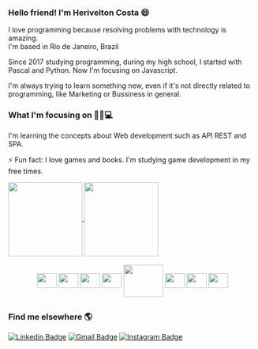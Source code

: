 ### Hello friend!  I'm Herivelton Costa 😄


<!--
- 🔭 ,
!-->
I love programming because resolving problems with technology is amazing. <br>
I'm based in Rio de Janeiro, Brazil

Since 2017 studying programming, during my high school, I started with Pascal and Python. Now I'm focusing on Javascript.

I'm always trying to learn something new, even if it's not directly related to programming, like Marketing or Bussiness in general.

### What I'm focusing on 👨‍💻💻
I'm learning the concepts about Web development such as API REST and SPA.

⚡ Fun fact: I love games and books. I'm studying game development in my free times.
<div>
  
  <a href="https://github.com/hinname/github-readme-stats">
    <img align="center" height="150px" src="https://github-readme-stats.vercel.app/api?username=hinname&show_icons=true&theme=tokyonight" />
  </a>
  
  <a href="https://github.com/hinname/github-readme-stats">
    <img align="center" height="150px" src="https://github-readme-stats.vercel.app/api/top-langs/?username=hinname&layout=compact&theme=tokyonight" />
  </a>


</div>



<div style="display: inline_block" align="center"> <br>
  
  <img align="center" src="https://cdn.jsdelivr.net/gh/devicons/devicon/icons/javascript/javascript-plain.svg" height=30px width=40px />
  <img align="center" src="https://cdn.jsdelivr.net/gh/devicons/devicon/icons/typescript/typescript-plain.svg"  height=30px width=40px />
  
  <img align="center" src="https://cdn.jsdelivr.net/gh/devicons/devicon/icons/vuejs/vuejs-original.svg"  height=30px width=40px />
  <img align="center" src="https://cdn.jsdelivr.net/gh/devicons/devicon/icons/react/react-original.svg" height=30px width=40px />
  <img align="center" src="https://cdn.jsdelivr.net/gh/devicons/devicon/icons/nodejs/nodejs-original-wordmark.svg" height=65px width=80px />
  <img align="center" src="https://cdn.jsdelivr.net/gh/devicons/devicon/icons/html5/html5-original.svg" height=30px width=40px />
  <img align="center" src="https://cdn.jsdelivr.net/gh/devicons/devicon/icons/css3/css3-original.svg" height=30px width=40px />
  <img align="center" src="https://cdn.jsdelivr.net/gh/devicons/devicon/icons/python/python-original.svg" height=30px width=40px />

  
</div>


##

### Find me elsewhere 🌎
[![Linkedin Badge](https://img.shields.io/badge/LinkedIn-0077B5?style=for-the-badge&logo=linkedin&logoColor=white)](https://www.linkedin.com/in/herivelton-borges-da-costa-b724361a4/)
[![Gmail Badge](https://img.shields.io/badge/Gmail-D14836?style=for-the-badge&logo=gmail&logoColor=white)](mailto:herivelton.pro@gmail.com)
[![Instagram Badge](https://img.shields.io/badge/Instagram-E4405F?style=for-the-badge&logo=instagram&logoColor=white)](https://www.instagram.com/herivelton_costa1/)


